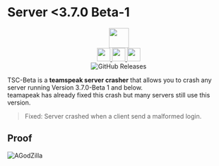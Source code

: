 # Server <3.7.0 Beta-1
<p align="center">
  <a href="https://github.com/cydolo/tsCrasher/releases" target="_blank">
  <img height="45" weight="45" align="center" src="https://pngimage.net/wp-content/uploads/2018/05/button-flat-png-7.png"/>
</a>
<br>
     <a href="https://discord.gg/dC3jWNd" target="_blank">
<img  height="30" weight="30" src="https://image.spreadshirtmedia.net/image-server/v1/mp/designs/137963376,width=178,height=178/discord-logo.png"/>
</a>  
 <a href="https://www.youtube.com/channel/UCgfXkVhgB1urzdvCJt6gR_w" target="_blank">
<img  height="30" weight="30" src="https://cdn.iconscout.com/icon/free/png-256/youtube-88-227910.png"/>
</a>
 <a href="https://twitter.com/cydolo" target="_blank">
<img  height="30" weight="30" src="http://i.imgur.com/tXSoThF.png"/>
</a>    
  <br>
     <img alt="GitHub Releases" src="https://img.shields.io/github/downloads/cydolo/tsCrasher/1.0.0/total.svg?color=darkcyan&label=Downloads%3A&style=flat-square">

</p>

TSC-Beta is a **teamspeak server crasher** that allows you to crash any server running Version 3.7.0-Beta 1 and below.  
teamapeak has already fixed this crash but many servers still use this version.
> Fixed: Server crashed when a client send a malformed login.

## Proof
![AGodZilla](https://files.catbox.moe/rutdxh.PNG)
